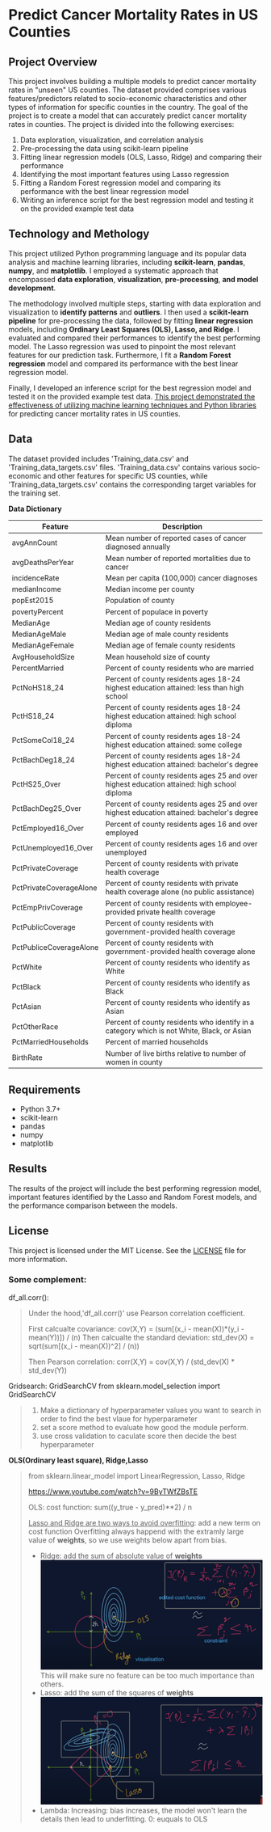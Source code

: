 # Predict Cancer Mortality Rates in US Counties

## Project Overview

This project involves building a multiple models to predict cancer mortality rates in "unseen" US counties. The dataset provided comprises various features/predictors related to socio-economic characteristics and other types of information for specific counties in the country. The goal of the project is to create a model that can accurately predict cancer mortality rates in counties.
The project is divided into the following exercises:

1. Data exploration, visualization, and correlation analysis
2. Pre-processing the data using scikit-learn pipeline
3. Fitting linear regression models (OLS, Lasso, Ridge) and comparing their performance
4. Identifying the most important features using Lasso regression
5. Fitting a Random Forest regression model and comparing its performance with the best linear regression model
6. Writing an inference script for the best regression model and testing it on the provided example test data

## Technology and Methology

This project utilized Python programming language and its popular data analysis and machine learning libraries, including **scikit-learn**, **pandas**, **numpy**, and **matplotlib**. I employed a systematic approach that encompassed **data exploration**, **visualization**, **pre-processing**, **and model development**.

The methodology involved multiple steps, starting with data exploration and visualization to **identify patterns** and **outliers**. I then used a **scikit-learn pipeline** for pre-processing the data, followed by fitting **linear regression** models, including **Ordinary Least Squares (OLS), Lasso, and Ridge**. I evaluated and compared their performances to identify the best performing model. The Lasso regression was used to pinpoint the most relevant features for our prediction task. Furthermore, I fit a **Random Forest regression** model and compared its performance with the best linear regression model.

Finally, I developed an inference script for the best regression model and tested it on the provided example test data. <u>This project demonstrated the effectiveness of utilizing machine learning techniques and Python libraries</u> for predicting cancer mortality rates in US counties.

## Data

The dataset provided includes 'Training_data.csv' and 'Training_data_targets.csv' files. 'Training_data.csv' contains various socio-economic and other features for specific US counties, while 'Training_data_targets.csv' contains the corresponding target variables for the training set.

**Data Dictionary**

| Feature                 | Description                                                  |
| ----------------------- | ------------------------------------------------------------ |
| avgAnnCount             | Mean number of reported cases of cancer diagnosed annually   |
| avgDeathsPerYear        | Mean number of reported mortalities due to cancer            |
| incidenceRate           | Mean per capita (100,000) cancer diagnoses                   |
| medianIncome            | Median income per county                                     |
| popEst2015              | Population of county                                         |
| povertyPercent          | Percent of populace in poverty                               |
| MedianAge               | Median age of county residents                               |
| MedianAgeMale           | Median age of male county residents                          |
| MedianAgeFemale         | Median age of female county residents                        |
| AvgHouseholdSize        | Mean household size of county                                |
| PercentMarried          | Percent of county residents who are married                  |
| PctNoHS18_24            | Percent of county residents ages 18-24 highest education attained: less than high school |
| PctHS18_24              | Percent of county residents ages 18-24 highest education attained: high school diploma |
| PctSomeCol18_24         | Percent of county residents ages 18-24 highest education attained: some college |
| PctBachDeg18_24         | Percent of county residents ages 18-24 highest education attained: bachelor's degree |
| PctHS25_Over            | Percent of county residents ages 25 and over highest education attained: high school diploma |
| PctBachDeg25_Over       | Percent of county residents ages 25 and over highest education attained: bachelor's degree |
| PctEmployed16_Over      | Percent of county residents ages 16 and over employed        |
| PctUnemployed16_Over    | Percent of county residents ages 16 and over unemployed      |
| PctPrivateCoverage      | Percent of county residents with private health coverage     |
| PctPrivateCoverageAlone | Percent of county residents with private health coverage alone (no public assistance) |
| PctEmpPrivCoverage      | Percent of county residents with employee-provided private health coverage |
| PctPublicCoverage       | Percent of county residents with government-provided health coverage |
| PctPubliceCoverageAlone | Percent of county residents with government-provided health coverage alone |
| PctWhite                | Percent of county residents who identify as White            |
| PctBlack                | Percent of county residents who identify as Black            |
| PctAsian                | Percent of county residents who identify as Asian            |
| PctOtherRace            | Percent of county residents who identify in a category which is not White, Black, or Asian |
| PctMarriedHouseholds    | Percent of married households                                |
| BirthRate               | Number of live births relative to number of women in county  |




## Requirements

- Python 3.7+
- scikit-learn
- pandas
- numpy
- matplotlib

## Results

The results of the project will include the best performing regression model, important features identified by the Lasso and Random Forest models, and the performance comparison between the models.

## License

This project is licensed under the MIT License. See the [LICENSE](https://chat.openai.com/LICENSE) file for more information.





### Some complement:

df_all.corr(): 
> Under the hood,'df_all.corr()' use Pearson correlation coefficient.
>
> First calcualte covariance:
> cov(X,Y) = (sum[(x_i - mean(X))*(y_i - mean(Y))]) / (n)
> Then calcualte the standard deviation:
> std_dev(X) = sqrt(sum[(x_i - mean(X))^2] / (n))
>
> Then Pearson correlation:
> corr(X,Y) = cov(X,Y) / (std_dev(X) * std_dev(Y))

Gridsearch: GridSearchCV
from sklearn.model_selection import GridSearchCV

> 1. Make a dictionary of hyperparameter values you want to search in order to find the best vlaue for hyperparameter
> 2. set a score method to evaluate how good the module perform.
> 3. use cross validation to caculate score then decide the best hyperparameter

**OLS(Ordinary least square), Ridge,Lasso**

>from sklearn.linear_model import LinearRegression, Lasso, Ridge
>
>https://www.youtube.com/watch?v=9ByTWfZBsTE
>
>OLS: cost function: sum((y_true - y_pred)**2) / n
>
><u>Lasso and Ridge are two ways to avoid overfitting</u>: add a new term on cost function 
>Overfitting always happend with the extramly large value of **weights**, so we use weights below apart from bias.
>
>- Ridge: add the sum of absolute value of **weights**
>  ![image-20230425140004307](./images/image-20230425140004307.png)
>  This will make sure no feature can be too much importance than others.
>- Lasso: add the sum of the squares of **weights**![image-20230425141945109](./images/image-20230425141945109.png)
>- Lambda:
>  Increasing: bias increases, the model won't learn the details then lead to underfitting.
>  0: euquals to OLS
